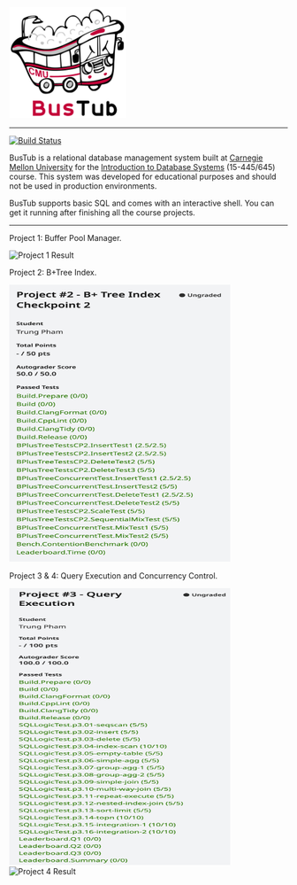 <img src="logo/bustub-whiteborder.svg" alt="BusTub Logo" height="200">

-----------------

[![Build Status](https://github.com/cmu-db/bustub/actions/workflows/cmake.yml/badge.svg)](https://github.com/cmu-db/bustub/actions/workflows/cmake.yml)

BusTub is a relational database management system built at [Carnegie Mellon University](https://db.cs.cmu.edu) for the [Introduction to Database Systems](https://15445.courses.cs.cmu.edu) (15-445/645) course. This system was developed for educational purposes and should not be used in production environments.

BusTub supports basic SQL and comes with an interactive shell. You can get it running after finishing all the course projects.

-----------------

Project 1: Buffer Pool Manager.

<img src="logo/project1.png" alt="Project 1 Result" height="500" width="400">

Project 2: B+Tree Index.

<img src="logo/project-2.png" alt="Project 2 Result" height="500" width="400">

Project 3 & 4: Query Execution and Concurrency Control.

<img src="logo/project-3.png" alt="Project 3 Result" height="500" width="400">
<img src="logo/project4.png" alt="Project 4 Result" height="500" width="400">
